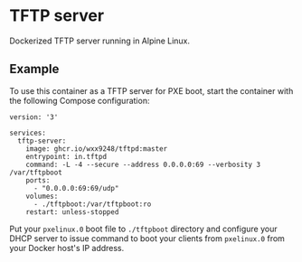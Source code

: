 # TFTP server

Dockerized TFTP server running in Alpine Linux.

## Example

To use this container as a TFTP server for PXE boot, start the
container with the following Compose configuration:

```
version: '3'

services:
  tftp-server:
    image: ghcr.io/wxx9248/tftpd:master
    entrypoint: in.tftpd
    command: -L -4 --secure --address 0.0.0.0:69 --verbosity 3 /var/tftpboot
    ports:
      - "0.0.0.0:69:69/udp"
    volumes:
      - ./tftpboot:/var/tftpboot:ro
    restart: unless-stopped
```

Put your `pxelinux.0` boot file to `./tftpboot` directory and configure
your DHCP server to issue command to boot your clients from `pxelinux.0`
from your Docker host's IP address.
